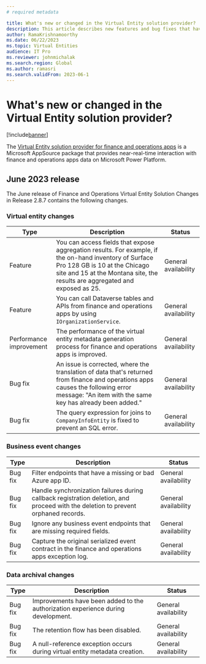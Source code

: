 ```yaml
---
# required metadata

title: What's new or changed in the Virtual Entity solution provider?
description: This article describes new features and bug fixes that have been released in the Virtual Entity solution provider for finance and operations apps.
author: RamaKrishnamoorthy
ms.date: 06/22/2023
ms.topic: Virtual Entities
audience: IT Pro
ms.reviewer: johnmichalak
ms.search.region: Global
ms.author: ramasri
ms.search.validFrom: 2023-06-1
---
```


# What's new or changed in the Virtual Entity solution provider?

[!include[banner](../includes/banner.md)]

The [Virtual Entity solution provider for finance and operations apps](https://appsource.microsoft.com/product/dynamics-365/mscrm.finance_and_operations_virtual_entity) is a Microsoft AppSource package that provides near-real-time interaction with finance and operations apps data on Microsoft Power Platform.

## June 2023 release

The June release of Finance and Operations Virtual Entity Solution Changes in Release 2.8.7 contains the following changes.

### Virtual entity changes

| Type | Description | Status |
|---|---|---|
| Feature | You can access fields that expose aggregation results. For example, if the on-hand inventory of Surface Pro 128 GB is 10 at the Chicago site and 15 at the Montana site, the results are aggregated and exposed as 25. | General availability |
| Feature | You can call Dataverse tables and APIs from finance and operations apps by using `IOrganizationService`. | General availability |
| Performance improvement | The performance of the virtual entity metadata generation process for finance and operations apps is improved. | General availability |
| Bug fix | An issue is corrected, where the translation of data that's returned from finance and operations apps causes the following error message: "An item with the same key has already been added." | General availability |
| Bug fix | The query expression for joins to `CompanyInfoEntity` is fixed to prevent an SQL error. | General availability |

### Business event changes

| Type | Description | Status |
|---|---|---|
| Bug fix | Filter endpoints that have a missing or bad Azure app ID. | General availability |
| Bug fix | Handle synchronization failures during callback registration deletion, and proceed with the deletion to prevent orphaned records. | General availability |
| Bug fix | Ignore any business event endpoints that are missing required fields. | General availability |
| Bug fix | Capture the original serialized event contract in the finance and operations apps exception log. | General availability |

### Data archival changes

| Type | Description | Status |
|---|---|---|
| Bug fix | Improvements have been added to the authorization experience during development. | General availability |
| Bug fix | The retention flow has been disabled. | General availability |
| Bug fix | A null-reference exception occurs during virtual entity metadata creation. | General availability |
